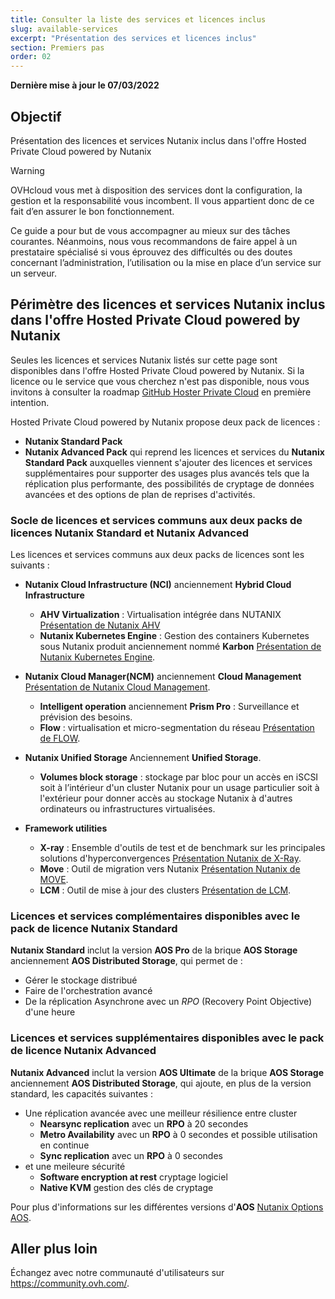 ```yaml
---
title: Consulter la liste des services et licences inclus
slug: available-services
excerpt: "Présentation des services et licences inclus"
section: Premiers pas
order: 02
---
```


**Dernière mise à jour le 07/03/2022**

## Objectif

Présentation des licences et services Nutanix inclus dans l'offre Hosted Private Cloud powered by Nutanix

> [!warning]
> OVHcloud vous met à disposition des services dont la configuration, la gestion et la responsabilité vous incombent. Il vous appartient donc de ce fait d’en assurer le bon fonctionnement.
>
> Ce guide a pour but de vous accompagner au mieux sur des tâches courantes. Néanmoins, nous vous recommandons de faire appel à un prestataire spécialisé si vous éprouvez des difficultés ou des doutes concernant l’administration, l’utilisation ou la mise en place d’un service sur un serveur.
>

## Périmètre des licences et services Nutanix inclus dans l'offre Hosted Private Cloud powered by Nutanix

Seules les licences et services Nutanix listés sur cette page sont disponibles dans l'offre Hosted Private Cloud powered by Nutanix. Si la licence ou le service que vous cherchez n'est pas disponible, nous vous invitons à consulter la roadmap [GitHub Hoster Private Cloud](https://github.com/ovh/hosted-private-cloud-roadmap/projects/3) en première intention.

Hosted Private Cloud powered by Nutanix propose deux pack de licences :

* **Nutanix Standard Pack**
* **Nutanix Advanced Pack** qui reprend les licences et services du **Nutanix Standard Pack** auxquelles viennent s'ajouter des licences et services supplémentaires pour supporter des usages plus avancés tels que la réplication plus performante, des possibilités de cryptage de données avancées et des options de plan de reprises d'activités. 

### Socle de licences et services communs aux deux packs de licences **Nutanix Standard** et **Nutanix Advanced**

Les licences et services communs aux deux packs de licences sont les suivants :

- **Nutanix Cloud Infrastructure (NCI)** anciennement **Hybrid Cloud Infrastructure** 
    + **AHV Virtualization** : Virtualisation intégrée dans NUTANIX [Présentation de Nutanix AHV](https://www.nutanix.com/products/ahv)
    + **Nutanix Kubernetes Engine** : Gestion des containers Kubernetes sous Nutanix produit anciennement nommé **Karbon** [Présentation de Nutanix Kubernetes Engine](https://www.nutanix.com/products/karbon).

- **Nutanix Cloud Manager(NCM)** anciennement **Cloud Management** [Présentation de Nutanix Cloud Management](https://www.nutanix.com/products/cloud-manager/aiops).
    + **Intelligent operation** anciennement **Prism Pro** : Surveillance et prévision des besoins.
    + **Flow** : virtualisation et micro-segmentation du réseau [Présentation de FLOW](https://www.nutanix.com/products/flow).

- **Nutanix Unified Storage** Anciennement **Unified Storage**.
    + **Volumes block storage** : stockage par bloc pour un accès en iSCSI soit à l’intérieur d'un cluster Nutanix pour un usage particulier soit à l'extérieur pour donner accès au stockage Nutanix à d'autres ordinateurs ou infrastructures virtualisées.

- **Framework utilities**

    + **X-ray** : Ensemble d'outils de test et de benchmark sur les principales solutions d'hyperconvergences [Présentation Nutanix de X-Ray](https://www.nutanix.com/products/x-ray).
    + **Move** :  Outil de migration vers Nutanix [Présentation Nutanix de MOVE](https://www.nutanix.com/products/move).
    + **LCM** : Outil de mise à jour des clusters [Présentation de LCM](https://www.nutanix.com/products/life-cycle-manager).

### Licences et services complémentaires disponibles avec le pack de licence **Nutanix Standard**

**Nutanix Standard** inclut la version **AOS Pro** de la brique **AOS Storage** anciennement **AOS Distributed Storage**, qui permet de :
- Gérer le stockage distribué
- Faire de l'orchestration avancé
- De la réplication Asynchrone avec un *RPO* (Recovery Point Objective) d'une heure

### Licences et services supplémentaires disponibles avec le pack de licence **Nutanix Advanced**

**Nutanix Advanced** inclut la version **AOS Ultimate** de la brique **AOS Storage** anciennement **AOS Distributed Storage**, qui ajoute, en plus de la version standard, les capacités suivantes :
- Une réplication avancée avec une meilleur résilience entre cluster
    + **Nearsync replication** avec un **RPO** à 20 secondes
    + **Metro Availability** avec un **RPO** à 0 secondes et possible utilisation en continue
    + **Sync replication** avec un **RPO** à 0 secondes
- et une meileure sécurité
    + **Software encryption at rest** cryptage logiciel
    + **Native KVM** gestion des clés de cryptage

Pour plus d'informations sur les différentes versions d'**AOS** [Nutanix Options AOS](https://www.nutanix.com/products/software-options).

## Aller plus loin

Échangez avec notre communauté d'utilisateurs sur <https://community.ovh.com/>.

